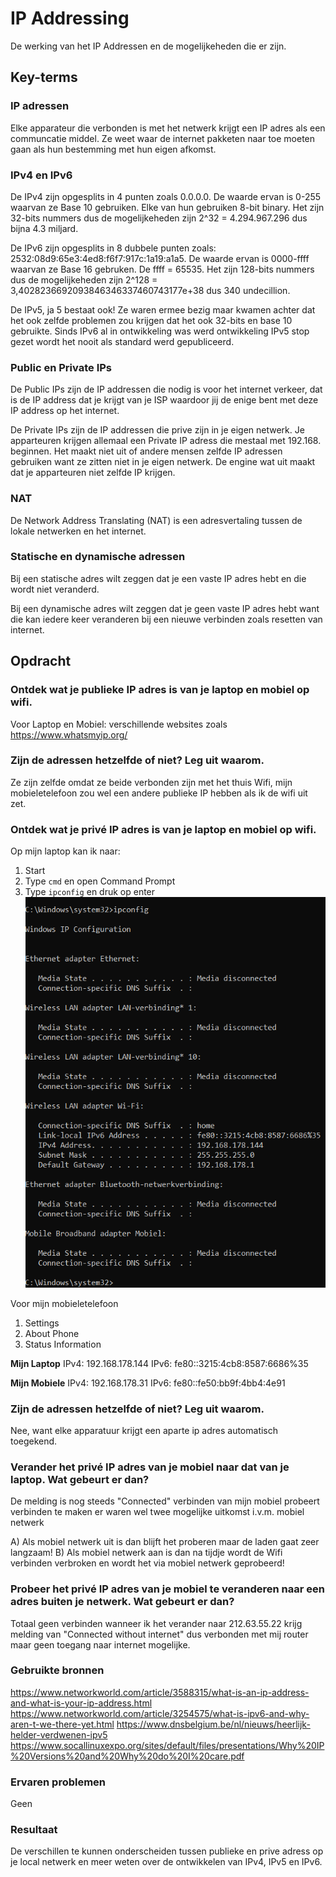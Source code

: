 # IP Addressing
De werking van het IP Addressen en de mogelijkeheden die er zijn.

## Key-terms

### IP adressen  
Elke apparateur die verbonden is met het netwerk krijgt een IP adres als een communcatie middel. Ze weet waar de internet pakketen naar toe moeten gaan als hun bestemming met hun eigen afkomst. 
  
### IPv4 en IPv6  
De IPv4 zijn opgesplits in 4 punten zoals 0.0.0.0. De waarde ervan is 0-255 waarvan ze Base 10 gebruiken. Elke van hun gebruiken 8-bit binary. Het zijn 32-bits nummers dus de mogelijkeheden zijn 2^32 = 4.294.967.296 dus bijna 4.3 miljard.

De IPv6 zijn opgesplits in 8 dubbele punten zoals: 2532:08d9:65e3:4ed8:f6f7:917c:1a19:a1a5. De waarde ervan is 0000-ffff waarvan ze Base 16 gebruken. De ffff = 65535. Het zijn 128-bits nummers dus de mogelijkeheden zijn 2^128 = 3,4028236692093846346337460743177e+38 dus 340 undecillion. 

De IPv5, ja 5 bestaat ook! Ze waren ermee bezig maar kwamen achter dat het ook zelfde problemen zou krijgen dat het ook 32-bits en base 10 gebruikte. Sinds IPv6 al in ontwikkeling was werd ontwikkeling IPv5 stop gezet wordt het nooit als standard werd gepubliceerd.
  
### Public en Private IPs  
De Public IPs zijn de IP addressen die nodig is voor het internet verkeer, dat is de IP address dat je krijgt van je ISP waardoor jij de enige bent met deze IP address op het internet. 

De Private IPs zijn de IP addressen die prive zijn in je eigen netwerk. Je apparteuren krijgen allemaal een Private IP adress die mestaal met 192.168. beginnen.  Het maakt niet uit of andere mensen zelfde IP adressen gebruiken want ze zitten niet in je eigen netwerk. De engine wat uit maakt dat je apparteuren niet zelfde IP krijgen.
  
### NAT  
De Network Address Translating (NAT) is een adresvertaling tussen de lokale netwerken en het internet.
  
### Statische en dynamische adressen  
Bij een statische adres wilt zeggen dat je een vaste IP adres hebt en die wordt niet veranderd.   

Bij een dynamische adres wilt zeggen dat je geen vaste IP adres hebt want die kan iedere keer veranderen bij een nieuwe verbinden zoals resetten van internet.


## Opdracht

### Ontdek wat je publieke IP adres is van je laptop en mobiel op wifi.  
Voor Laptop en Mobiel: verschillende websites zoals https://www.whatsmyip.org/

### Zijn de adressen hetzelfde of niet? Leg uit waarom.  
Ze zijn zelfde omdat ze beide verbonden zijn met het thuis Wifi, mijn mobieletelefoon zou wel een andere publieke IP hebben als ik de wifi uit zet.
   
### Ontdek wat je privé IP adres is van je laptop en mobiel op wifi.  
Op mijn laptop kan ik naar:
1) Start 
2) Type `cmd` en open Command Prompt
3) Type `ipconfig` en druk op enter
![resultaat](/00_includes/NTW-05-resultaat.png "resultaat")   

Voor mijn mobieletelefoon
1) Settings
2) About Phone
3) Status Information

**Mijn Laptop**
IPv4: 192.168.178.144
IPv6: fe80::3215:4cb8:8587:6686%35

**Mijn Mobiele**
IPv4: 192.168.178.31
IPv6: fe80::fe50:bb9f:4bb4:4e91
   
### Zijn de adressen hetzelfde of niet? Leg uit waarom.  
Nee, want elke apparatuur krijgt een aparte ip adres automatisch toegekend.
   
### Verander het privé IP adres van je mobiel naar dat van je laptop. Wat gebeurt er dan?  
De melding is nog steeds "Connected" verbinden van mijn mobiel probeert verbinden te maken er waren wel twee mogelijke uitkomst i.v.m. mobiel netwerk

A) Als mobiel netwerk uit is dan blijft het proberen maar de laden gaat zeer langzaam!
B) Als mobiel netwerk aan is dan na tijdje wordt de Wifi verbinden verbroken en wordt het via mobiel netwerk geprobeerd!
   
### Probeer het privé IP adres van je mobiel te veranderen naar een adres buiten je netwerk. Wat gebeurt er dan?  
Totaal geen verbinden wanneer ik het verander naar 212.63.55.22 krijg melding van "Connected without internet" dus verbonden met mij router maar geen toegang naar internet mogelijke.

### Gebruikte bronnen
https://www.networkworld.com/article/3588315/what-is-an-ip-address-and-what-is-your-ip-address.html
https://www.networkworld.com/article/3254575/what-is-ipv6-and-why-aren-t-we-there-yet.html
https://www.dnsbelgium.be/nl/nieuws/heerlijk-helder-verdwenen-ipv5
https://www.socallinuxexpo.org/sites/default/files/presentations/Why%20IP%20Versions%20and%20Why%20do%20I%20care.pdf


### Ervaren problemen
Geen

### Resultaat
De verschillen te kunnen onderscheiden tussen publieke en prive adress op je local netwerk en meer weten over de ontwikkelen van IPv4, IPv5 en IPv6.

